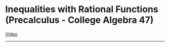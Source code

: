 # Inequalities with Rational Functions (Precalculus - College Algebra 47)

[Video](https://www.youtube.com/watch?v=QSh1xcbYKZk)

---
